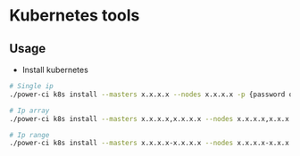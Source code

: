 # Kubernetes tools

## Usage

- Install kubernetes

``` bash
# Single ip
./power-ci k8s install --masters x.x.x.x --nodes x.x.x.x -p {password of all machines}

# Ip array
./power-ci k8s install --masters x.x.x.x,x.x.x.x --nodes x.x.x.x,x.x.x.x -p {password of all machines}

# Ip range
./power-ci k8s install --masters x.x.x.x-x.x.x.x --nodes x.x.x.x-x.x.x.x -p {password of all machines}
```
